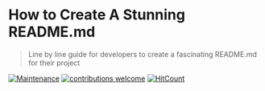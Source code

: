 # How to Create A Stunning README.md
> Line by line guide for developers to create a fascinating README.md for their project

[![Maintenance](https://img.shields.io/badge/Maintained%3F-yes-green.svg)](https://GitHub.com/Naereen/StrapDown.js/graphs/commit-activity)
[![contributions welcome](https://img.shields.io/badge/contributions-welcome-brightgreen.svg?style=flat)](https://github.com/dwyl/esta/issues)
[![HitCount](http://hits.dwyl.io/SagarGaniga/How-to-Create-A-Stunning-README.md.svg)](http://hits.dwyl.io/SagarGaniga/How-to-Create-A-Stunning-README.md)
